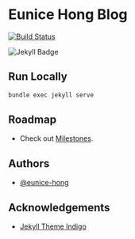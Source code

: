 
# Eunice Hong Blog

[![Build Status](https://github.com/eunice-hong/blog/actions/workflows/pages/pages-build-deployment/badge.svg)](https://github.com/eunice-hong/blog/actions/workflows/pages/pages-build-deployment)

![Jekyll Badge](https://img.shields.io/badge/powered%20by-jekyll-red.svg)

## Run Locally

```bash
bundle exec jekyll serve
```

## Roadmap

- Check out [Milestones](https://github.com/eunice-hong/blog/milestones).

## Authors

- [@eunice-hong](https://www.github.com/eunice-hong)

## Acknowledgements

- [Jekyll Theme Indigo](https://github.com/sergiokopplin/indigo)
